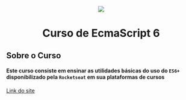 
<p align="center">
    <img src="https://xesque.rocketseat.dev/platform/1566444881250.png">
</p>
<h1 align="center">Curso de EcmaScript 6</h1>

## Sobre o Curso

#### Este curso consiste em ensinar as utilidades básicas do uso do `ES6+` disponibilizado pela `Rocketseat` em sua plataformas de cursos
[Link do site](https://natanael-oliveira.github.io/curso-es6)
